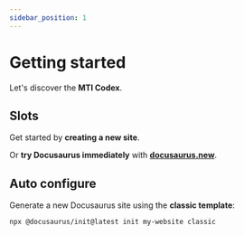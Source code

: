```yaml
---
sidebar_position: 1
---
```


# Getting started

Let's discover the **MTI Codex**.

## Slots

Get started by **creating a new site**.

Or **try Docusaurus immediately** with **[docusaurus.new](https://docusaurus.new)**.

## Auto configure

Generate a new Docusaurus site using the **classic template**:

```shell
npx @docusaurus/init@latest init my-website classic
```
